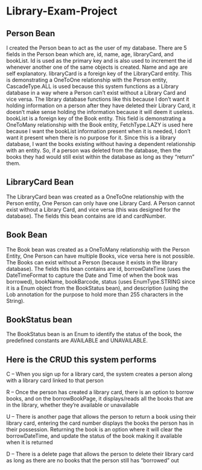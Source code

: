 # Library-Exam-Project

## Person Bean
I created the Person bean to act as the user of my database. There are 5 fields in the Person bean which are, id, name, age, libraryCard, and bookList. Id is used as the primary key and is also used to increment the id whenever another one of the same objects is created. Name and age are self explanatory.
libraryCard is a foreign key of the LibraryCard entity. This is demonstrating a OneToOne relationship with the Person entity, CascadeType.ALL is used because this system functions as a Library database in a way where a Person can’t exist without a Library Card and vice versa. The library database functions like this because I don’t want it holding information on a person after they have deleted their Library Card, it doesn’t make sense holding the information because it will deem it useless.
bookList is a foreign key of the Book entity. This field is demonstrating a OneToMany relationship with the Book entity, FetchType.LAZY is used here because I want the bookList information present when it is needed, I don’t want it present when there is no purpose for it. Since this is a library database, I want the books existing without having a dependent relationship with an entity. So, if a person was deleted from the database, then the books they had would still exist within the database as long as they “return” them.

## LibraryCard Bean
The LibraryCard bean was created as a OneToOne relationship with the Person entity, One Person can only have one Library Card. A Person cannot exist without a Library Card, and vice versa (this was designed for the database). The fields this bean contains are id and cardNumber.

## Book Bean
The Book bean was created as a OneToMany relationship with the Person Entity, One Person can have multiple Books, vice versa here is not possible. The Books can exist without a Person (because it exists in the library database). The fields this bean contains are id, borrowDateTime (uses the DateTimeFormat to capture the Date and Time of when the book was borrowed), bookName, bookBarcode, status (uses EnumType.STRING since it is a Enum object from the BookStatus bean), and description (using the Lob annotation for the purpose to hold more than 255 characters in the String).

## BookStatus bean
The BookStatus bean is an Enum to identify the status of the book, the predefined constants are AVAILABLE and UNAVAILABLE.

## Here is the CRUD this system performs
C – When you sign up for a library card, the system creates a person along with a library card linked to that person

R – Once the person has created a library card, there is an option to borrow books, and on the borrowBookPage, it displays/reads all the books that are in the library, whether they’re available or unavailable

U – There is another page that allows the person to return a book using their library card, entering the card number displays the books the person has in their possession. Returning the book is an option where it will clear the borrowDateTime, and update the status of the book making it available when it is returned

D – There is a delete page that allows the person to delete their library card as long as there are no books that the person still has “borrowed” out
